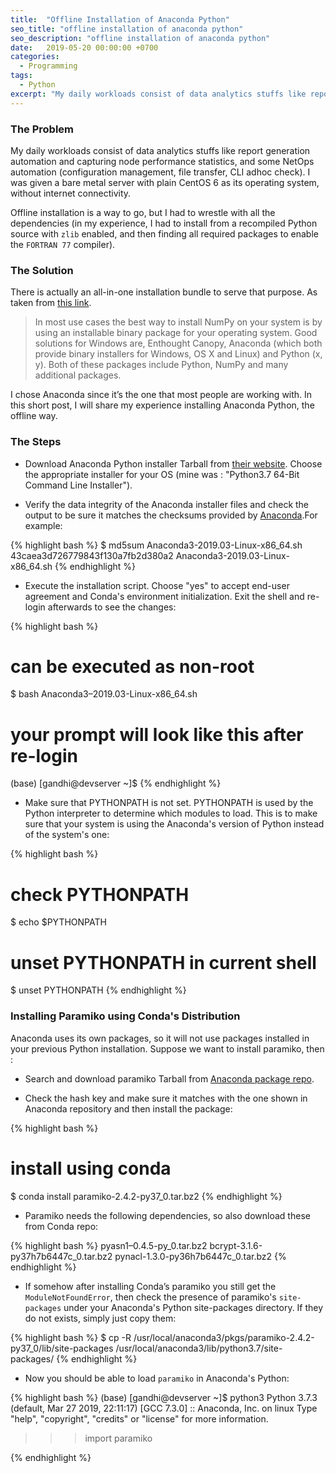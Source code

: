 ```yaml
---
title:  "Offline Installation of Anaconda Python"
seo_title: "offline installation of anaconda python"
seo_description: "offline installation of anaconda python"
date:   2019-05-20 00:00:00 +0700
categories:
  - Programming
tags:
  - Python
excerpt: "My daily workloads consist of data analytics stuffs like report generation automation and capturing node performance statistics, and some NetOps automation....."
---
```

### The Problem
My daily workloads consist of data analytics stuffs like report generation automation and capturing node performance statistics, and some NetOps automation (configuration management, file transfer, CLI adhoc check). I was given a bare metal server with plain CentOS 6 as its operating system, without internet connectivity.

Offline installation is a way to go, but I had to wrestle with all the dependencies (in my experience, I had to install from a recompiled Python source with `zlib` enabled, and then finding all required packages to enable the `FORTRAN 77` compiler).

### The Solution
There is actually an all-in-one installation bundle to serve that purpose. As taken from [this link](https://docs.scipy.org/doc/numpy-1.10.1/user/install.html).

> In most use cases the best way to install NumPy on your system is by using an installable binary package for your operating system. Good solutions for Windows are, Enthought Canopy, Anaconda (which both provide binary installers for Windows, OS X and Linux) and Python (x, y). Both of these packages include Python, NumPy and many additional packages.

I chose Anaconda since it’s the one that most people are working with. In this short post, I will share my experience installing Anaconda Python, the offline way.

### The Steps
* Download Anaconda Python installer Tarball from [their website](https://www.anaconda.com/distribution/). Choose the appropriate installer for your OS (mine was : "Python3.7 64-Bit Command Line Installer").

* Verify the data integrity of the Anaconda installer files and check the output to be sure it matches the checksums provided by [Anaconda](https://docs.anaconda.com/anaconda/install/hashes/).For example:

{% highlight bash %}
$ md5sum Anaconda3-2019.03-Linux-x86_64.sh
43caea3d726779843f130a7fb2d380a2  Anaconda3-2019.03-Linux-x86_64.sh
{% endhighlight %}

* Execute the installation script.
Choose "yes" to accept end-user agreement and Conda's environment initialization. Exit the shell and re-login afterwards to see the changes:

{% highlight bash %}
# can be executed as non-root
$ bash Anaconda3–2019.03-Linux-x86_64.sh
# your prompt will look like this after re-login
(base) [gandhi@devserver ~]$
{% endhighlight %}

* Make sure that PYTHONPATH is not set. PYTHONPATH is used by the Python interpreter to determine which modules to load. This is to make sure that your system is using the Anaconda's version of Python instead of the system's one:

{% highlight bash %}
# check PYTHONPATH
$ echo $PYTHONPATH

# unset PYTHONPATH in current shell
$ unset PYTHONPATH
{% endhighlight %}

### Installing Paramiko using Conda's Distribution
Anaconda uses its own packages, so it will not use packages installed in your previous Python installation. Suppose we want to install paramiko, then :

* Search and download paramiko Tarball from [Anaconda package repo](https://anaconda.org/anaconda/repo).

* Check the hash key and make sure it matches with the one shown in Anaconda repository and then install the package:

{% highlight bash %}
# install using conda
$ conda install paramiko-2.4.2-py37_0.tar.bz2
{% endhighlight %}

* Paramiko needs the following dependencies, so also download these from Conda repo:

{% highlight bash %}
pyasn1–0.4.5-py_0.tar.bz2
bcrypt-3.1.6-py37h7b6447c_0.tar.bz2
pynacl-1.3.0-py36h7b6447c_0.tar.bz2
{% endhighlight %}

* If somehow after installing Conda’s paramiko you still get the `ModuleNotFoundError`, then check the presence of paramiko's `site-packages` under your Anaconda's Python site-packages directory. If they do not exists, simply just copy them:

{% highlight bash %}
$ cp -R /usr/local/anaconda3/pkgs/paramiko-2.4.2-py37_0/lib/site-packages /usr/local/anaconda3/lib/python3.7/site-packages/
{% endhighlight %}

* Now you should be able to load `paramiko` in Anaconda's Python:

{% highlight bash %}
(base) [gandhi@devserver ~]$ python3
Python 3.7.3 (default, Mar 27 2019, 22:11:17)
[GCC 7.3.0] :: Anaconda, Inc. on linux
Type "help", "copyright", "credits" or "license" for more information.
>>> import paramiko
>>>
{% endhighlight %}